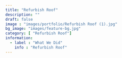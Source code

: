 ```yaml
---
title: "Refurbish Roof"
description: ""
draft: false
image : "images/portfolio/Refurbish Roof (1).jpg"
bg_image: "images/feature-bg.jpg"
category: [ "Refurbish Roof"]
information:
  - label : "What We Did"
    info : "Refurbish Roof"
---
```



